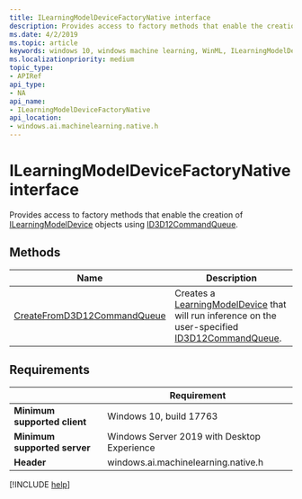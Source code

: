 ```yaml
---
title: ILearningModelDeviceFactoryNative interface
description: Provides access to factory methods that enable the creation of ILearningModelDevice objects using ID3D12CommandQueue.
ms.date: 4/2/2019
ms.topic: article
keywords: windows 10, windows machine learning, WinML, ILearningModelDeviceFactoryNative
ms.localizationpriority: medium
topic_type:
- APIRef
api_type:
- NA
api_name:
- ILearningModelDeviceFactoryNative
api_location:
- windows.ai.machinelearning.native.h
---
```


# ILearningModelDeviceFactoryNative interface

Provides access to factory methods that enable the creation of [ILearningModelDevice](/uwp/api/windows.ai.machinelearning.learningmodeldevice) objects using [ID3D12CommandQueue](/windows/desktop/api/d3d12/nn-d3d12-id3d12commandqueue).

## Methods

| Name | Description |
|------|-------------|
| [CreateFromD3D12CommandQueue](ILearningModelDeviceFactoryNative_CreateFromD3D12CommandQueue.md) | Creates a [LearningModelDevice](/uwp/api/windows.ai.machinelearning.learningmodeldevice) that will run inference on the user-specified [ID3D12CommandQueue](/windows/desktop/api/d3d12/nn-d3d12-id3d12commandqueue). |

## Requirements

| | Requirement |
|-|-|
| **Minimum supported client** | Windows 10, build 17763 |
| **Minimum supported server** | Windows Server 2019 with Desktop Experience |
| **Header** | windows.ai.machinelearning.native.h |

[!INCLUDE [help](../../includes/get-help.md)]
